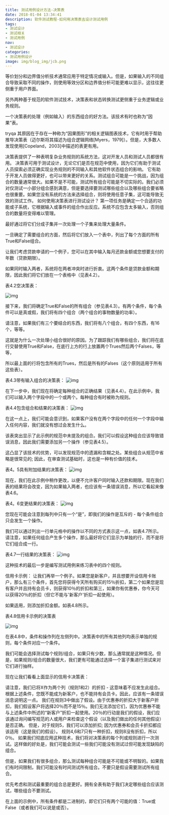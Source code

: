 ```yaml
---
title: 测试用例设计方法-决策表
date: 2018-01-04 13:34:41
description: 软件测试教程-如何用决策表去设计测试用例
tags:
- 测试设计
- 测试相关
- 测试用例
nav:
- 测试设计
categories:
- 测试用例设计
image: img/blog_img/jcb.png
---
```

等价划分和边界值分析技术通常应用于特定情况或输入。但是，如果输入的不同组合导致采取不同的操作，则使用等效分区和边界值分析可能更难以显示，这往往更侧重于用户界面。

另外两种基于规范的软件测试技术，决策表和状态转换测试更侧重于业务逻辑或业务规则。

一个决策表的处理（例如输入）的东西组合的好方法。该技术有时也称为“因果”表。

tryqa 其原因在于存在一种称为“因果图形”的相关逻辑图表技术，它有时用于帮助推导决策表（迈尔斯将其描述为组合逻辑网络[Myers，1979]）。但是，大多数人发现使用[Copeland，2003]中描述的表更有用。

决策表提供了一种表明复杂业务规则的系统方法，这对开发人员和测试人员都很有用。
决策表可用于测试设计，无论它们是否在规范中使用，因为它们有助于测试人员探索必须正确实现业务规则的不同输入和其他软件状态组合的影响。
它有助于开发人员做得更好，也可以带来更好的关系。测试组合可能是一个挑战，因为组合的数量通常很大。如果不是不可能，测试所有组合可能是不切实际的。我们必须对仅测试一小部分组合感到满意，但是要选择要测试哪些组合以及哪些组合要省略也很重要。如果您没有系统的方法来选择组合，则将使用任意子集，这可能导致无效的测试工作。
如何使用决策表进行测试设计？
第一项任务是确定一个合适的功能或子系统，它根据输入或事件的组合作出反应。系统不应包含太多输入，否则组合的数量将变得难以管理。

最好通过将它们分成子集并一次处理一个子集来处理大量条件。

一旦确定了需要组合的方面，然后将它们放入一个表中，列出了每个方面的所有True和False组合。

让我们考虑贷款申请的一个例子，您可以在其中输入每月还款金额或您想要支付的年数（贷款期限）。

如果同时输入两者，系统将在两者冲突时进行折衷。这两个条件是贷款金额和期限，因此我们将它们放在一个表格中（见表4.2）。

表4.2空决策表：

![img](https://ws1.sinaimg.cn/large/627422dely1g2tm4q7y80j20wk0cs0to.jpg)

接下来，我们将确定True和False的所有组合（参见表4.3）。有两个条件，每个条件可以是真或假，我们将有四个组合（两个组合的事物数量的功率）。

请注意，如果我们有三个要结合的东西，我们将有八个组合，有四个东西，有16个，等等。

这就是为什么一次处理小组合很好的原因。为了跟踪我们有哪些组合，我们将在底行交替使用True和False，在底行上方的行上放置两个Trues然后两个Falses，等等，

所以最上面的行将包含所有的Trues，然后是所有的Falses（这个原则适用于所有这些表）。

表4.3带有输入组合的决策表：
![img](https://ws1.sinaimg.cn/large/627422dely1g2tm4q94hcj20x00fagmo.jpg)

在下一步中，我们现在将确定每种组合的正确结果（见表4.4）。在此示例中，我们可以输入两个字段中的一个或两个。每种组合有时被称为规则。

表4.4包含组合和结果的决策表：
![img](https://ws1.sinaimg.cn/large/627422dely1g2tm4p0bekj20y00kqmyu.jpg)


在这一点上，我们可能会意识到，如果客户没有在两个字段中的任何一个字段中输入任何内容，我们就没有想过会发生什么。

该表突出显示了此示例的规范中未提及的组合。我们可以假设这种组合应该导致错误消息，因此我们需要添加另一个操作（参见表4.5）。

这凸显了该技术的优势，可以发现规范中的遗漏和含糊之处。某些组合从规范中省略是很常见的; 因此，在审查测试基础时，这也是一种有价值的技术。

表4。5具有附加结果的决策表：
![img](https://ws1.sinaimg.cn/large/627422dely1g2tm4nsybrj20wy0oiwga.jpg)

现在，我们在此示例中稍作更改，以便不允许客户同时输入还款和期限。现在我们表的结果将会改变，因为如果输入两者，也应该有一条错误消息，所以它看起来像表4.6。

表4。6变更结果的决策表：
![img](https://ws1.sinaimg.cn/large/627422dely1g2tm4qlm41j20x00nuq4t.jpg)

您现在可能会注意到每列中只有一个“是”，即我们的操作是互斥的 - 每个条件组合只会发生一个操作。

我们可以通过列出一行单元格中的操作以不同的方式表示这一点，如表4.7所示。请注意，如果任何组合产生多个操作，那么最好将它们显示为单独的行，而不是将它们组合成一行。

表4.7一行结果的决策表：
![img](https://ws1.sinaimg.cn/large/627422dely1g2tm4q36pzj20wy0kytai.jpg)

这种技术的最后一步是编写测试用例来练习表中的四个规则。

信用卡示例：
让我们再举一个例子。如果您是新客户，并且想要开设信用卡账户，那么有三个条件，首先您将获得今天所有购买的15％折扣，第二个如果您是现有客户并且持有会员卡，则获得10％的折扣和第三，如果你有优惠券，你今天可以获得20％的折扣（但它不能与'新客户'折扣一起使用）。

如果适用，则添加折扣金额。如表4.8所示。

表4.8信用卡示例的决策表

![img](https://ws1.sinaimg.cn/large/627422dely1g2tm4yryswj215o0as48p.jpg)

在表4.8中，条件和操作列在左侧列中。决策表中的所有其他列均表示单独的规则，每个条件对应一个条件。

我们可能会选择测试每个规则/组合，如果只有少数，那么通常就是这种情况。但是，如果规则/组合的数量很大，我们更有可能通过选择一个富子集进行测试来对它们进行抽样。

现在让我们看看上面显示的信用卡决策表：

请注意，我们已将X作为两个列（规则1和2）的折扣 - 这意味着不应发生此组合。根据上述条件，您既不能成为新客户，也不能持有会员卡。因此，应该有一条错误消息说明这一点。
我们在规则3中做出了假设。由于优惠券的折扣大于新客户折扣，我们假设客户将选择20％而不是15％。我们无法添加它们，因为优惠券不能与上述条件中所述的“新客户”折扣一起使用。20％的行动是我们的假设，我们应该通过询问编写规范的人或用户来检查这个假设（以及我们做出的任何其他假设）是否正确。
但是，对于规则5，我们可以添加折扣; 因为优惠券和会员卡折扣都应该适用（这是我们的假设）。
规则4,6和7只有一种折扣，规则8没有折扣，所以0％。
如果我们彻底应用这种技术，我们将对决策表的每个列或规则进行一次测试。这样做的好处是，我们可能会测试一些我们可能没有测试过但可能发现缺陷的组合。

但是，如果我们有很多组合，那么测试每种组合可能是不可能或不明智的。如果我们有时间限制，我们可能没有时间测试所有组合。不要只是假设需要测试所有组合。

优先考虑和测试最重要的组合总是更好。拥有全表有助于我们决定哪些组合应该测试，哪些组合不要测试。

在上面的示例中，所有条件都是二进制的，即它们只有两个可能的值：True或False（或者我们可以说是或否）。

